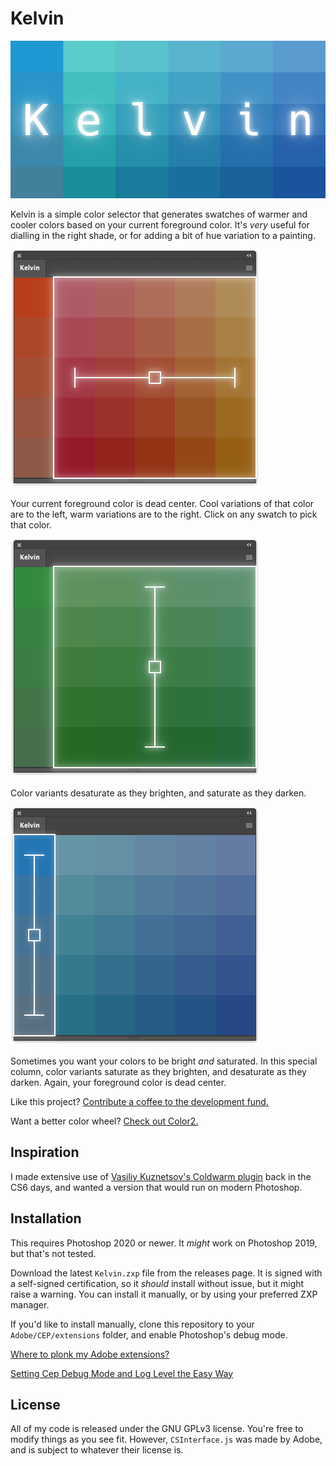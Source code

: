 # Kelvin

![Kelvin logo](images/Splash.jpg)

Kelvin is a simple color selector that generates swatches of warmer and cooler colors based on your current foreground color. It's _very_ useful for dialling in the right shade, or for adding a bit of hue variation to a painting.

![Hue variation](images/Hue.png)

Your current foreground color is dead center. Cool variations of that color are to the left, warm variations are to the right. Click on any swatch to pick that color.

![Brightness variation](images/Brightness.png)

Color variants desaturate as they brighten, and saturate as they darken.

![Saturation variation](images/Saturation.png)

Sometimes you want your colors to be bright _and_ saturated. In this special column, color variants saturate as they brighten, and desaturate as they darken. Again, your foreground color is dead center.

Like this project? [Contribute a coffee to the development fund.](https://github.com/gruntbatch/Kelvin)

Want a better color wheel? [Check out Color2.](https://ko-fi.com/L3L36L4P0)

## Inspiration

I made extensive use of [Vasiliy Kuznetsov's Coldwarm plugin](https://github.com/vasiliy-kuznetsov/Coldwarm) back in the CS6 days, and wanted a version that would run on modern Photoshop.

## Installation

This requires Photoshop 2020 or newer. It _might_ work on Photoshop 2019, but that's not tested.

Download the latest `Kelvin.zxp` file from the releases page. It is signed with a self-signed certification, so it _should_ install without issue, but it might raise a warning. You can install it manually, or by using your preferred ZXP manager.

If you'd like to install manually, clone this repository to your `Adobe/CEP/extensions` folder, and enable Photoshop's debug mode.

[Where to plonk my Adobe extensions?](https://creative-scripts.com/where-to-plonk-my-extensions/)

[Setting Cep Debug Mode and Log Level the Easy Way](https://creative-scripts.com/setting-cep-debug-and-log-level/)

## License

All of my code is released under the GNU GPLv3 license. You're free to modify things as you see fit. However, `CSInterface.js` was made by Adobe, and is subject to whatever their license is.
